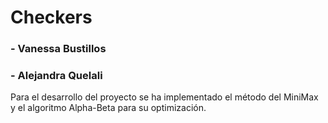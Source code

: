 # Checkers
### - Vanessa Bustillos 
### - Alejandra Quelali 

Para el desarrollo del proyecto se ha implementado el método del MiniMax 
y el algoritmo Alpha-Beta para su optimización.

